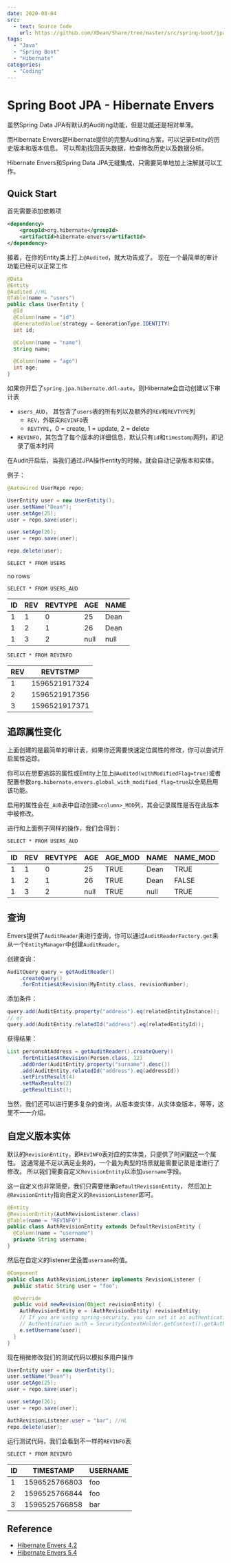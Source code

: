 ```yaml
---
date: 2020-08-04
src:
  - text: Source Code
    url: https://github.com/XDean/Share/tree/master/src/spring-boot/jpa/audit
tags: 
  - "Java"
  - "Spring Boot"
  - "Hibernate"
categories:
  - "Coding"
---
```


# Spring Boot JPA - Hibernate Envers

虽然Spring Data JPA有默认的Auditing功能，但是功能还是相对单薄。

而Hibernate Envers是Hibernate提供的完整Auditing方案，可以记录Entity的历史版本和版本信息。
可以帮助找回丢失数据，检查修改历史以及数据分析。

Hibernate Envers和Spring Data JPA无缝集成，只需要简单地加上注解就可以工作。

## Quick Start

首先需要添加依赖项

```xml
<dependency>
    <groupId>org.hibernate</groupId>
    <artifactId>hibernate-envers</artifactId>
</dependency>
```

接着，在你的Entity类上打上`@Audited`，就大功告成了。
现在一个最简单的审计功能已经可以正常工作

```java
@Data
@Entity
@Audited //HL
@Table(name = "users")
public class UserEntity {
  @Id
  @Column(name = "id")
  @GeneratedValue(strategy = GenerationType.IDENTITY)
  int id;

  @Column(name = "name")
  String name;

  @Column(name = "age")
  int age;
}
```

如果你开启了`spring.jpa.hibernate.ddl-auto`，则Hibernate会自动创建以下审计表

- `users_AUD`， 其包含了`users`表的所有列以及额外的`REV`和`REVTYPE`列
    - `REV`，外联向`REVINFO`表
    - `REVTYPE`，0 = create, 1 = update, 2 = delete
- `REVINFO`，其包含了每个版本的详细信息，默认只有`id`和`timestamp`两列，即记录了版本时间

在Audit开启后，当我们通过JPA操作entity的时候，就会自动记录版本和实体。

例子：

```java
@Autowired UserRepo repo;

UserEntity user = new UserEntity();
user.setName("Dean");
user.setAge(25);
user = repo.save(user);

user.setAge(26);
user = repo.save(user);

repo.delete(user);
```

`SELECT * FROM USERS`

no rows

`SELECT * FROM USERS_AUD`

|ID|REV|REVTYPE|AGE|NAME|
|---|---|---|---|---|
|1|1|0|25|Dean|
|1|2|1|26|Dean|
|1|3|2|null|null|

`SELECT * FROM REVINFO`

|REV|REVTSTMP|
|---|---|  
|1|1596521917324|
|2|1596521917356|
|3|1596521917371|

## 追踪属性变化

上面创建的是最简单的审计表，如果你还需要快速定位属性的修改，你可以尝试开启属性追踪。

你可以在想要追踪的属性或Entity上加上`@Audited(withModifiedFlag=true)`或者
配置参数`org.hibernate.envers.global_with_modified_flag=true`以全局启用该功能。

启用的属性会在`_AUD`表中自动创建`<column>_MOD`列，其会记录属性是否在此版本中被修改。

进行和上面例子同样的操作，我们会得到：

`SELECT * FROM USERS_AUD`

|ID|REV|REVTYPE|AGE|AGE_MOD|NAME|NAME_MOD|
|---|---|---|---|---|---|---|
|1|1|0|25|TRUE|Dean|TRUE|
|1|2|1|26|TRUE|Dean|FALSE|
|1|3|2|null|TRUE|null|TRUE|

## 查询

Envers提供了`AuditReader`来进行查询，你可以通过`AuditReaderFactory.get`来从一个`EntityManager`中创建`AuditReader`。

创建查询：

```java
AuditQuery query = getAuditReader()
    .createQuery()
    .forEntitiesAtRevision(MyEntity.class, revisionNumber);
```

添加条件：

```java
query.add(AuditEntity.property("address").eq(relatedEntityInstance));
// or
query.add(AuditEntity.relatedId("address").eq(relatedEntityId));
```

获得结果：

```java
List personsAtAddress = getAuditReader().createQuery()
    .forEntitiesAtRevision(Person.class, 12)
    .addOrder(AuditEntity.property("surname").desc())
    .add(AuditEntity.relatedId("address").eq(addressId))
    .setFirstResult(4)
    .setMaxResults(2)
    .getResultList();
```

当然，我们还可以进行更多复杂的查询，从版本查实体，从实体查版本，等等，这里不一一介绍。

## 自定义版本实体

默认的`RevisionEntity`，即`REVINFO`表对应的实体类，只提供了时间戳这一个属性。
这通常是不足以满足业务的，一个最为典型的场景就是需要记录是谁进行了修改。
所以我们需要自定义`RevisionEntity`以添加`username`字段。

这一自定义也非常简便，我们只需要继承`DefaultRevisionEntity`，
然后加上`@RevisionEntity`指向自定义的`RevisionListener`即可。

```java
@Entity
@RevisionEntity(AuthRevisionListener.class)
@Table(name = "REVINFO")
public class AuthRevisionEntity extends DefaultRevisionEntity {
  @Column(name = "username")
  private String username;
}
```

然后在自定义的listener里设置`username`的值。

```java
@Component
public class AuthRevisionListener implements RevisionListener {
  public static String user = "foo";

  @Override
  public void newRevision(Object revisionEntity) {
    AuthRevisionEntity e = (AuthRevisionEntity) revisionEntity;
    // If you are using spring-security, you can set it as authentication
    // Authentication auth = SecurityContextHolder.getContext().getAuthentication();
    e.setUsername(user);
  }
}
```

现在稍微修改我们的测试代码以模拟多用户操作

```java
UserEntity user = new UserEntity();
user.setName("Dean");
user.setAge(25);
user = repo.save(user);

user.setAge(26);
user = repo.save(user);

AuthRevisionListener.user = "bar"; //HL
repo.delete(user);
```

运行测试代码，我们会看到不一样的`REVINFO`表

`SELECT * FROM REVINFO`

ID|TIMESTAMP|USERNAME
---|---|---
1|1596525766803|foo
2|1596525766844|foo
3|1596525766858|bar

## Reference

- [Hibernate Envers 4.2](https://docs.jboss.org/hibernate/orm/4.2/devguide/en-US/html/ch15.html)
- [Hibernate Envers 5.4](https://docs.jboss.org/hibernate/orm/5.4/userguide/html_single/Hibernate_User_Guide.html#envers)